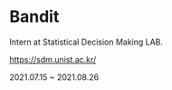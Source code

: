 # Bandit

Intern at Statistical Decision Making LAB.

https://sdm.unist.ac.kr/

2021.07.15 ~ 2021.08.26
